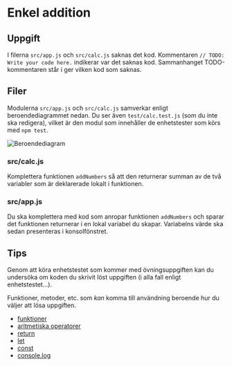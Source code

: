 # Enkel addition

## Uppgift

I filerna `src/app.js` och `src/calc.js` saknas det kod. Kommentaren `// TODO: Write your code here.` indikerar var det saknas kod. Sammanhanget TODO-kommentaren står i ger vilken kod som saknas.

## Filer

Modulerna `src/app.js` och `src/calc.js` samverkar enligt beroendediagrammet nedan. Du ser även `test/calc.test.js` (som du inte ska redigera), vilket är den modul som innehåller de enhetstester som körs med `npm test`.

![Beroendediagram](/.readme/dependency-graph.svg)

### src/calc.js

Komplettera funktionen `addNumbers` så att den returnerar summan av de två variabler som är deklarerade lokalt i funktionen.

### src/app.js

Du ska komplettera med kod som anropar funktionen `addNumbers` och sparar det funktionen returnerar i en lokal variabel du skapar. Variabelns värde ska sedan presenteras i konsolfönstret.

## Tips

Genom att köra enhetstestet som kommer med övningsuppgiften kan du undersöka om koden du skrivit löst uppgiften \(i alla fall enligt enhetstestet...\).

Funktioner, metoder, etc. som _kan_ komma till användning beroende hur du väljer att lösa uppgiften.

* [funktioner](https://developer.mozilla.org/en-US/docs/Web/JavaScript/Guide/Functions)
* [aritmetiska operatorer](https://developer.mozilla.org/en-US/docs/Web/JavaScript/Reference/Operators/Arithmetic_Operators)
* [return](https://developer.mozilla.org/en-US/docs/Web/JavaScript/Reference/Statements/return)
* [let](https://developer.mozilla.org/en-US/docs/Web/JavaScript/Reference/Statements/let)
* [const](https://developer.mozilla.org/en-US/docs/Web/JavaScript/Reference/Statements/const)
* [console.log](https://nodejs.org/api/console.html#console_console_log_data)
